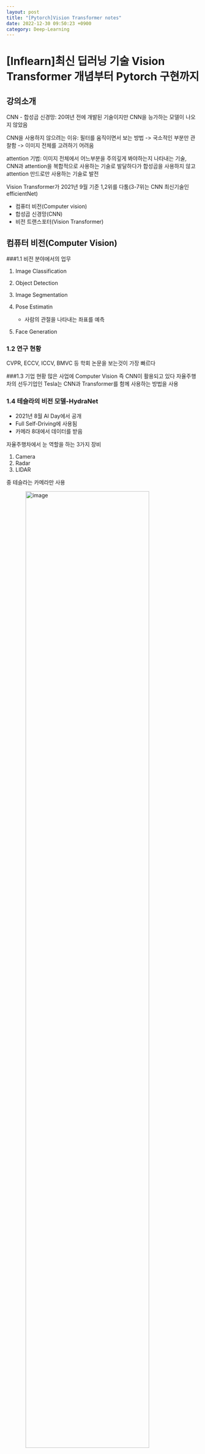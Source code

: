 ```yaml
---
layout: post
title: "[Pytorch]Vision Transformer notes"
date: 2022-12-30 09:50:23 +0900
category: Deep-Learning
---
```

# [Inflearn]최신 딥러닝 기술 Vision Transformer 개념부터 Pytorch 구현까지


## 강의소개
CNN - 합성곱 신경망: 20여년 전에 개발된 기술이지만 CNN을 능가하는 모델이 나오지 않았음

CNN을 사용하지 않으려는 이유: 필터를 움직이면서 보는 방법 -> 국소적인 부분만 관찰함 -> 이미지 전체를 고려하기 어려움 

attention 기법: 이미지 전체에서 어느부분을 주의깊게 봐야하는지 나타내는 기술, CNN과 attention을 복합적으로 사용하는 기술로 발달하다가 합성곱을 사용하지 않고 attention 만드로만 사용하는 기술로 발전

Vision Transformer가 2021년 9월 기준 1,2위를 다툼(3-7위는 CNN 최신기술인 efficientNet)

- 컴퓨터 비전(Computer vision)
- 합성곱 신경망(CNN)
- 비전 트랜스포터(Vision Transformer)

## 컴퓨터 비전(Computer Vision)

###1.1 비전 분야에서의 업무
1. Image Classification
2. Object Detection
3. Image Segmentation
4. Pose Estimatin

	- 사람의 관절을 나타내는 좌표를 예측
	
5.  Face Generation

### 1.2 연구 현황
CVPR, ECCV, ICCV, BMVC 등 학회 논문을 보는것이 가장 빠르다

###1.3 기업 현황
많은 사업에 Computer Vision 즉 CNN이 활용되고 있다
자율주행차의 선두기업인 Tesla는 CNN과 Transformer를 함께 사용하는 방법을 사용

### 1.4 테슬라의 비전 모델-HydraNet
- 2021년 8월 AI Day에서 공개
- Full Self-Driving에 사용됨
- 카메라 8대에서 데이터를 받음

자율주행차에서 눈 역할을 하는 3가지 장비
1. Camera
2. Radar
3. LIDAR

중 테슬라는 카메라만 사용

<img width="80%" alt="image" src="https://user-images.githubusercontent.com/99532836/210026343-bdc026ce-389d-4874-a38e-0d782d230c83.png" style="display:block; margin-left:auto; margin-right: auto;">

장점
1. 하나의 백보드를 사용하기 떄문에 효율적
2. Head마다 떼서 Tuning이 가능함
3. 멀티스킬 피쳐부분에서 별도 저장이 가능

왜 이미지 처리에 Transformer을 사용하였는가?
동일한 물체를 찍더라도 카메라 위치에 따라 다르게 보임
->이미지 스페이스에서 위치를 나타내는 포지셔널 임베디드 메트릭스를 사용

- CNNs + Transformer

## 합성곱 신경망(CNN)

### 2.1 합성곱 신경망
- AlexNet(2012)
- VGGNet(2014)
- ResNet(2015)
- DenseNet(2016)
- NasNet(2018)
- EfficientNet(2020)

EfficientNet: Rethinking Model Scaling for Convolutionla Neural Networks

<img width="80%" alt="image" src="https://user-images.githubusercontent.com/99532836/210166435-3ef32ad7-be57-4a29-9fdf-88e1202ba853.png" style="display:block; margin-left:auto; margin-right: auto;">

CNN을 배제하려는 이유
한번 연산시 국소적인 부분 기준으로 봄
깊은 신경망을 통해 node간의 관계를 볼 수 있음 (관계를 넓게 보려고 할 수록 layer가 많이 필요함)
국소적인 메커니즘이 전체를 봐야 할 때는 단점이 됨

## 어텐션 기법 - 키, 쿼리, 밸류는 무엇인가?
### 2.2 Attention
Attention 기법으로 CNN을 개선하는 방법

전체 픽셀에 대해서 각 픽셀에 대한 중요도를 곱하는 방식이 기본 (가중치)

#### 키, 쿼리, 밸류
- transformer또한 이 기반을 사용함 
- 파이썬 dictionary의 키 밸류와 유사함
- query : 데이터베이스 쿼리와 유사

<img width="80%" alt="image" src="https://user-images.githubusercontent.com/99532836/210167126-eb403cb8-2087-4379-b3c2-76ae44612a5a.png" style="display:block; margin-left:auto; margin-right: auto;">

Attention
- NLP 분야에서 활발히 쓰임
- BERT, GPT-3 모델이 대표적

## 비전 트랜스포머(Vit)
### 3.1 Transformer

자연어 처리의 역사를 보면 여태 주축을 이룬 모델들은 lstm 기반 모델들이었다

lstm
- sequence 형태의 데이터를 받아 처리
-> 순서를 고려하여 처리
-> 하지만 단어들의 관계가 순차적이지 않기 때문에 한계가 있음
-> 초반 스텝에서 번역이 잘못되면 다음 번역에도 영향을 미친다는것이 단점

따라서 CNN, RNN등을 사용하지 않는 attention 기법이 주목을 받음

<img width="50%" alt="image" src="https://user-images.githubusercontent.com/99532836/210197245-3f854802-2116-49cf-8d7e-0b422285e65c.png" style="display:block; margin-left:auto; margin-right: auto;">

Input을 처리하는 Encoder와 Output을 처리하는 Decoder로 구성됨

ex) "I am a student" 의 문장이들어간다면
LSTM의 경우에는 각 단어를 Sequence로 나뉘어 개별로 들어가겠지만 Transformer의 경우 각 벡터들의 모음이 통째로 한꺼번에 매트릭스 형태로 들어감

Input Embedding을 통해 적절한 크기로 바꾸어줌

단어 수 만큼의 벡터들에서 -> 정해진 크기인 값들로 변환된 값 + Positional Encoding을 통해 위치값(가중치도 가능)

Multi-lead Attention: 학습에 따라서 Attention들이 같은 것을 보더라도 다른 관점에서 보기 위함

들어온 데이터의 크기와 내보내는 데이터의 크기가 같다 -> 여러 층의 Layer 사용 가능(실제로  논문에서는 6번 과정을 반복함)

## 외부 블로그 내용

출처: [https://www.blossominkyung.com/deeplearning/transfomer-positional-encoding](https://www.blossominkyung.com/deeplearning/transfomer-positional-encoding)
### Input Embedding이란?

Input Embedding은 Input에 입력된 데이터를 컴퓨터가 이해할 수 있도록 행렬 값으로 바꾸어 준다.

<img width="80%" alt="image" src="https://user-images.githubusercontent.com/99532836/210688046-d5d83dd7-05d7-453b-b8bf-394dd82b004a.png"style="display:block; margin-left:auto; margin-right: auto;">

예를 들어 설명하자면, “This is my car” 라는 문장이 주어졌을 때, 문장을 구성하는 각각의 단어는 그에 상응하는 인덱스 값에 매칭이 되고, 이 인덱스 값들은 Input Embedding에 전달된다.

이때 각각의 단어 인덱스들은 저마다 다른 벡터값을 지니고 있다.(그림에서는 이해하기 쉽게 임베딩 크기를 4로 했지만 실제 논문 상 임베딩 크기는 512이다.) 이때 각각의 벡터 차원은 해당 단어의 피처 값을 가지고 있고, 서로 다른 단어의 피처 값이 유사할 수록 벡터공간의 임베딩 벡터는 점점 가까워질 것이다. 

위 그림을 예를 들어 설명하자면, car와 this 두 단어의 벡터 값을 벡터공간에 나타냈을 때, 서로 다른 두 단어가 공유하는 피처값이 존재하고 문맥상 유사도가 높다면, 임베딩 벡터값은 점점 가까워질 것이다. 반면에 zombie의 경우, 공유하는 피처값이 없고 문맥상 유사도도 낮아서 임베딩 벡터값은 가까워지지 않는다.

<img width="80%" alt="image" src="https://user-images.githubusercontent.com/99532836/210692074-cbc6c127-993a-45f9-b4c0-40a1696df353.png" style="display:block; margin-left:auto; margin-right: auto;">   

이처럼 임베딩 레이어는 Input 인덱스 값들을 받아서 이를 각각의 단어 임베딩 벡터값으로 바꿔준다. 그후 단어 임베딩 벡터값에 Positional Encoding의 벡터값을 더하는 연산을 하게 되는데, 그 전에 트랜스포머의 특징이 무엇이고, 따라서 Positional Embedding 값이 왜 필요한지에 대해 설명하고자 한다.

### Transformer 특징: Sequential? Parallel? 
트랜스포머 이전에는 RNN과 LSTM으로 구성된 방법들이 주로 사용되었는데, 이들은 순차적으로 문장을 처리하는 특징을 지니고 있다. 즉 Input에 입력되는 순서대로 RNN 또는 LSTM 모델 내에서 처리가 되는 방식을 말한다. 다시 말해 앞의 연산이 끝나야 뒤의 연산을 진행할 수 있다. 따라서 계산 유닛이 많아도 한번에 1개씩 처리가 된다. 이 경우 발생하는 문제는 연산 속도가 매우 느리다는 점이다.  


하지만 RNN이나 LSTM과는 다르게, 트랜스포머의 경우 입력되는 문장을 순차적으로 처리하지 않는다. 대신 트랜스포머는 입력된 문장을 병렬로 한번에 처리한다는 특징을 지니고 있다.  

따라서 트랜스포머처럼 병렬로 값을 처리하면 연산을 훨씬 더 빠르게 수행할 수 있다. 하지만 단어의 위치(순서)를 알 수 없다는 문제가 발생한다. 이 문제를 해결하기 위해 논문에서 Positional Encoding을 제안한다. 

### Positional Encoding 

앞에서 간단하게 언급한 것처럼 트랜스포머는 입력된 데이터를 한번에 병렬로 처리해서 속도가 빠르다는 장점이 있다. 하지만 RNN과 LSTM과 다르게 트랜스포머는 입력 순서가 단어 순서에 대한 정보를 보장하지 않는다. 다시 말하면, 트랜스포머의 경우 시퀀스가 한번에 병렬로 입력되기에 단어 순서에 대한 정보가 사라진다. 따라서 단어 위치 정보를 별도로 넣어줘야 한다. 그렇다면 단어의 위치 정보는 왜 중요하고, 논문에서는 이 문제를 Postional Encoding으로 어떻게 해결하고 있을까? 

#### 단어의 위치 정보가 중요한 이유  

위 두 문장을 해석해보면, 1번 문장은 “지난 토플시험에서 95점을 못 받았지만, 박사과정에 입학할 수 있었다”이고, 2번 문장은 “지난 토플 시험에서 95점을 받았지만, 박사과정에 입학하지 못했다"가 된다. NOT의 위치 차이로 인해 두 문장의 뜻이 완전히 달라져버렸다. 이와 같이 문장 내의 정확한 단어 위치를 알 수 없다면 문장의 뜻이 완전히 달라지는 문제가 발생할 수 밖에 없다.  

따라서 그림과 같이 각각의 단어 벡터에 Positional Encoding을 통해 얻은 위치정보를 더해줘야 된다. 이때 반드시 지켜야 될 규칙 두 가지가 있다. 

1. 모든 위치값은 시퀀스의 길이나 Input에 관계없이 동일한 식별자를 가져야 한다. 따라서 시퀀스가 변경되더라도 위치 임베딩은 동일하게 유지될 수 있다.  
2. 모든 위치값은 너무 크면 안된다. 위치값이 너무 커져버리면, 단어 간의 상관관계 및 의미를 유추할 수 있는 의미정보 값이 상대적으로 작아지게 되고, Attention layer에서 제대로 학습 및 훈련이 되지 않을 수 있다.  

#### 위치 벡터를 얻는 두 가지 방법과 문제점 

위치 벡터를 부여하는 방법으로는 다음과 같이 간단한 두 가지 방법을 떠올릴 수 있다. 

1. 첫 번째 토큰에는 1, 두 번째 토큰은 2, 세 번째 토큰은 3… 등등 시퀀스 크기에 비례해서 일정하게 커지는 정수값을 부과할 수 있다.  
	- 하지만 그림과 같이 위치 정보 값이 급격히 커지면 단어 벡터와 더했을 때, 단어보다 위치 정보가 지배적이라 단어의 의미가 훼손될 수 있다. 즉 이와같은 경우, 시퀀스 길이가 커질 수록 위치 벡터 값 또한 점점 커진다는 문제점이 있고, 위치 벡터가 특정한 범위를 갖고 있지 않아서 모델의 일반화 역시 불가능해진다. 
2. 첫 번째 토큰에는 0, 마지막 토큰은 1을 부과하고, 그 사이를 (1/단어수)로 나누어 나온 값(normalizatoin)을 적용해 볼 수 있다.  
	- 하지만 이 경우 같은 시퀀스 길이에 따라서 같은 위치 정보에 해당하는 위치 벡터값이 달라질 수 있고, 시퀀스의 총 길이도 알 수 없다. 바로 옆에 위치한 토큰들 간의 차이(단어 레이블 간의 차이) 역시 달라지는 문제점이 존재한다. 
	- 따라서 앞서 언급한 것처럼 단어 의미정보가 변질되지 않도록 위치 벡터값이 너무 커서도 안되고, 같은 위치의 토큰은 항상 같은 위치 벡터값을 가지고 있어야 한다. 

#### Positional Encoding을 위한 Sine & Cosine 함수  
이 두 가지 규칙을 지키면서 위치 벡터를 부과하는 방법에는 sine & cosine 함수가 있다.  그런데 정말 sine & cosine 함수가 positional encoding의 모든 조건에 딱 맞아 떨어질까?  

1. 의미정보가 변질되지 않도록 위치 벡터값이 너무 크면 안된다. → sine & cosinee 함수는 -1 ~ 1 사이를 반복하는 주기함수이다. 즉 1을 초과하지 않고 -1 미만으로 떨어지지 않으므로 값이 너무 커지지 않는 조건을 만족 시킨다. 
2. sine & cosine 함수 외에도 일정 구간 내에 있는 함수로는 Sigmoid 함수가 있다. 그런데 왜 sine & cosine 함수를 선택했을까? sine & cosine 함수는 앞서 언급한 것처럼 주기함수이기 때문이다.  
	- → Simoid 함수의 경우, 긴 문장의 시퀀스가 주어진 경우, 위치 벡터값의 차가 미미해지는 문제가 발생할 수 있다. 하지만 sine & cosine 함수의 경우 -1 ~ 1 사이를 주기적으로 반복하기에 긴 문장의 시퀀스가 주어진다 해도, 위치 벡터값의 차가 작지 않게 된다. 
3. 같은 위치의 토큰은 항상 같은 위치 벡터값을 가지고 있어야 한다. 하지만 서로 다른 위치의 토큰은 위치 벡터값이 서로 달라야 한다. 문제는 -1 ~ 1 사이를 반복하는 주기함수기 때문에 토큰들의 위치 벡터값이 같은 경우가 생길 수 있다.  

	예를 들어 아래 그림과 같이 Sine 함수가 주어진다면 1 번째 토큰(position 0)과 9 번째 토큰(position 9)의 경우, 위치 벡터값이 같아지는 문제가 발생한다.   
	
	→ 하지만 여기서 우리가 놓치지 말아야 될 positional encoding의 또 다른 특징이 있다.  
	
	- positional encoding은 스칼라값이 아닌 벡터값으로 단어 벡터와 같은 차원을 지닌 벡터값이다.  
	
	<img width="696" alt="image" src="https://user-images.githubusercontent.com/99532836/211133742-35bad937-a12a-4f6d-b166-51eb5419b3e8.png">
	
	따라서 위치 벡터값이 같아지는 문제를 해결하기 위해, 다양한 주기의 sine & cosine 함수를 동시에 사용한다. 하나의 위치 벡터가 4개의 차원으로 표현된다면, 각 요소는 서로 다른 4개의 주기를 갖게 되기 때문에 서로 겹치지 않는다. (물론 모든 주기의 공배수만큼 지난 위치는 겹칠 수 있겠지만, 그 정도면 이미 대부분의 단어 위치를 표현할 수 있다.) 즉 단어 벡터는 각각의 차원마다 서로 다른 위치 벡터값을 가지게 된다.   
	
	위 그림처럼 첫 번째 차원의 벡터값들의 차이가 크지 않다면, 단어 벡터의 다음 차원에도 벡터값을 부여하면 된다. 이때 동일한 sine 값을 사용하게 되면, 벡터들 간의 차가 크지 않게 되므로, cosine 값을 사용한다. 하지만 두 번째 차원의 벡터값들 역시 그 차가 크지 않다면, 서로 다른 단어 벡터 간의 위치 정보 차이가 미미하게 된다. 이 경우 cosine의 frequency를 이전 sine 함수보다 크게 주면되고, 마지막 차원의 벡터값이 채워질 때까지 서로 다른 frequency를 가진 sine & cosine을 번갈아가며 계산하다 보면 결과적으로 충분히 서로 다른 positional encoding 값을 지니게 된다. 이를 수식으로 표현하면 아래와 같다.(이때 pos는 position, i는 차원을 의미한다.)  
	
### Input Embedding과 Positional Encoding 간의 연산 #### Concatenate 대신에 Summation 연산을 사용했을까? 

위 과정을 통해 얻게 된 단어 벡터와 위치 벡터값은 다음 레이어로 가기 전에 연산과정 Summation을 거친다. 여기서 왜  Concatenate이 아닌 Summation 연산을 사용했을까? 

<img width="665" alt="image" src="https://user-images.githubusercontent.com/99532836/210906568-232169d5-126b-42c1-a620-368cae9aff0c.png">

위 그림은 Concatenate을 사용한 경우이다. Concatenate를 사용하면 단어 의미 정보를 포함하고 있는 단어 벡터 뒤에 위치 정보를 포함하는 positional embedding이 연결된다. 이 경우 단어의 의미 정보는 자체 차원 공간을 갖게 되고, 위치 정보 역시 자체 차원 공간을 갖으며, 직교성질(orthogonal)에 의해 둘은 서로 전혀 관계없는 공간에 있게 된다.  

이러한 Concatenate가 주는 이점은 정보가 뒤섞이는 혼란을 피할 수 있게 해주지만, 메모리, 파라미터, 런타임 등과 관련된 비용 문제가 발생한다.  

Summation을 사용한다면, 단어 의미 정보와 위치 정보 간의 균형을 잘 맞출 수 있다. 즉 모델이 위치 정보를 적절하게 가지게 되고 동시에 단어 의미 정보 역시 충분히 강력하게 유지되어 벡터 공간에서 단어 의미 정보와 위치 정보 간의 거리가 적절해진다. 하지만 Summation의 경우, 정보가 뒤섞이는 문제가 발생할 수 있다. 따라서 모델이 매우 크고 GPU 등의 성능이 좋고 비용 문제가 발생하지 않다면 Concatenate을 사용해도 무관하다. 

트랜스포머 논문이 처음 발표됐던 2017년도만 해도 GPU 등 컴퓨팅 파워가 지금만큼 좋지 않았다. 따라서 당시 저자들이 Concatenate 대신 Summation을 단어 벡터와 위치 벡터 간의 연산으로 선택했다고 생각된다. 


#### 참고자료 
1. Ashish Vaswani et al. “Attention is All You Need”, NIPS 2017 
2. Dzmitry Bahdanau et al. “Neural Machine Translation by Jointly Leraing to Align and Translate”, ICLR 2015 
3. Minh-Thang Luong et al. “Effective Approaches to Attention-based Neural Machine Translation”, EMNLP 2015 
4. Jay Alammar, “The Illustrated Transformer”, Blog 
5. Lil’Log, “The Transformer Family”, Blog 
6. AI Coffee Break with Letitia, “Positional embeddings in transformers”, Youtube



